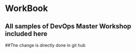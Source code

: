 # WorkBook
## All samples of DevOps Master Workshop included here

##The change is directly done in git hub
